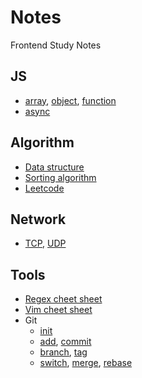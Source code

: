 # Notes

Frontend Study Notes

## JS

- [array](js/array.md), [object](js/object.md), [function](js/function.md)
- [async](js/async.md)

## Algorithm

- [Data structure](algorithm/data-structure.ts)
- [Sorting algorithm](algorithm/sorting.md)
- [Leetcode](algorithm/leetcode.ts)

## Network

- [TCP](network/tcp.md), [UDP](network/udp.md)

## Tools

- [Regex cheet sheet](tools/regex-cheat-sheet.md)
- [Vim cheet sheet](tools/vim-cheet-sheet.md)
- Git
  - [init](/tools/git/basic.md#init)
  - [add](/tools/git/basic.md#add), [commit](/tools/git/basic.md#commit)
  - [branch](/tools/git/basic.md#branch), [tag](/tools/git/basic.md#rebase)
  - [switch](/tools/git/basic.md#switch), [merge](/tools/git/basic.md#merge), [rebase](/tools/git/basic.md#rebase)
